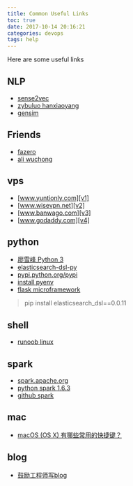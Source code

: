 ```yaml
---
title: Common Useful Links
toc: true
date: 2017-10-14 20:16:21
categories: devops
tags: help
---
```


Here are some useful links

<!-- more -->

## NLP

- [sense2vec][n1]
- [zybuluo hanxiaoyang][n2]
- [gensim][n3]

[n1]: https://github.com/explosion/sense2vec
[n2]: https://www.zybuluo.com/hanxiaoyang/note/472184
[n3]: https://radimrehurek.com/gensim/

## Friends

- [fazero][f1]
- [ali wuchong][f2]

[f1]: https://blog.fazero.me/
[f2]: http://wuchong.me/

## vps

- [www.yuntionly.com][v1]
- [www.wisevpn.net][v2]
- [www.banwago.com][v3]
- [www.godaddy.com][v4]

[v1]: https://www.yuntionly.com/
[v2]: https://www.wisevpn.net/
[v3]: https://www.banwago.com/797.html
[v4]: https://www.godaddy.com/

## python

- [廖雪峰 Python 3 ][p1]
- [elasticsearch-dsl-py][p2]
- [pypi.python.org/pypi][p3]
- [install pyenv][p4]
- [flask microframework][p5]

> pip install elasticsearch_dsl==0.0.11

[p1]: https://www.liaoxuefeng.com/wiki/0014316089557264a6b348958f449949df42a6d3a2e542c000
[p2]: https://github.com/elastic/elasticsearch-dsl-py
[p3]: https://pypi.python.org/pypi
[p4]: https://github.com/pyenv/pyenv-installer
[p5]: http://flask.pocoo.org/

## shell

- [runoob linux][s1]

[s1]: http://www.runoob.com/linux/linux-command-manual.html


## spark

- [spark.apache.org][sp1]
- [python spark 1.6.3][sp2]
- [github spark][sp3]

[sp1]: http://spark.apache.org/
[sp2]: http://spark.apache.org/docs/1.6.3/api/python/pyspark.sql.html#pyspark.sql.DataFrame
[sp3]: https://github.com/apache/spark

## mac

- [macOS (OS X) 有哪些常用的快捷键？][m1]

[m1]: https://www.zhihu.com/question/20021861

## blog

- [鼓励工程师写blog][b1]

[b1]: https://dotblogs.com.tw/hatelove/2017/03/26/why-engineers-should-keep-blogging






